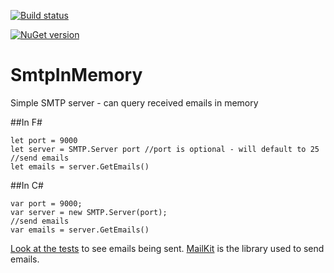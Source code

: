 [![Build status](https://ci.appveyor.com/api/projects/status/64aw6gj1onwdu60d/branch/master?svg=true)](https://ci.appveyor.com/project/NickLydon/smtpinmemory/branch/master)

[![NuGet version](https://badge.fury.io/nu/SmtpInMemory.svg)](https://badge.fury.io/nu/SmtpInMemory)


# SmtpInMemory
Simple SMTP server - can query received emails in memory

##In F# 

    let port = 9000
    let server = SMTP.Server port //port is optional - will default to 25
    //send emails
    let emails = server.GetEmails()
    
##In C# 

    var port = 9000;
    var server = new SMTP.Server(port);
    //send emails
    var emails = server.GetEmails()

[Look at the tests](https://github.com/NickLydon/SmtpInMemory/blob/master/Tests/ServerTests.cs) to see emails being sent. [MailKit](https://github.com/jstedfast/MailKit) is the library used to send emails.
